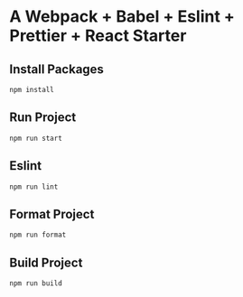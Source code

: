 # A Webpack + Babel + Eslint + Prettier + React Starter

## Install Packages

```
npm install
```

## Run Project

```
npm run start
```

## Eslint

```
npm run lint
```

## Format Project

```
npm run format
```


## Build Project

```
npm run build
```